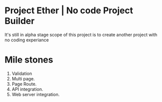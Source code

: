# Project Ether | No code Project Builder

It's still in alpha stage scope of this project is to create another project with no coding experiance

# Mile stones
1. Validation
2. Multi page.
3. Page Route.
4. API integration.
5. Web server integration.
